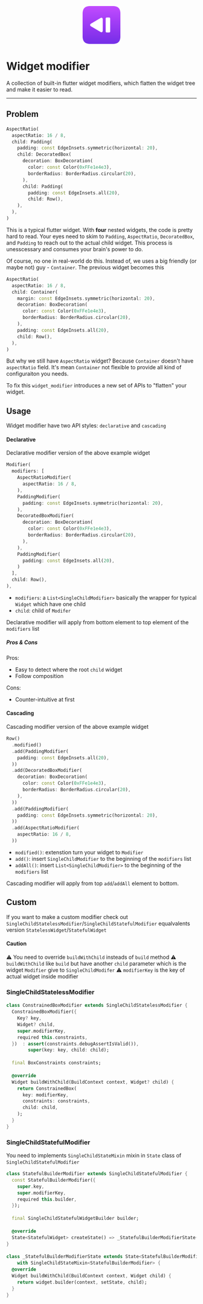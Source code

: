 <!-- 
This README describes the package. If you publish this package to pub.dev,
this README's contents appear on the landing page for your package.

For information about how to write a good package README, see the guide for
[writing package pages](https://dart.dev/guides/libraries/writing-package-pages). 

For general information about developing packages, see the Dart guide for
[creating packages](https://dart.dev/guides/libraries/create-library-packages)
and the Flutter guide for
[developing packages and plugins](https://flutter.dev/developing-packages). 
-->
<p align="center">
<img src="assets/icon.png" alt="logo" width="100" />
</p>

# Widget modifier

A collection of built-in flutter widget modifiers, which flatten the widget tree and make it easier to read.

---

## Problem

```dart
AspectRatio(
  aspectRatio: 16 / 8,
  child: Padding(
    padding: const EdgeInsets.symmetric(horizontal: 20),
    child: DecoratedBox(
      decoration: BoxDecoration(
        color: const Color(0xFFe1e4e3),
        borderRadius: BorderRadius.circular(20),
      ),
      child: Padding(
        padding: const EdgeInsets.all(20),
        child: Row(),
    ),
  ),
)
```
This is a typical flutter widget. With **four** nested widgets, the code is pretty hard to read. Your eyes need to skim to `Padding`, `AspectRatio`, `DecoratedBox`, and `Padding` to reach out to the actual child widget. This process is unesscessary and consumes your brain's power to do.

Of course, no one in real-world do this. Instead of, we uses a big friendly (or maybe not) guy - `Container`. The previous widget becomes this

```dart
AspectRatio(
  aspectRatio: 16 / 8,
  child: Container(
    margin: const EdgeInsets.symmetric(horizontal: 20),
    decoration: BoxDecoration(
      color: const Color(0xFFe1e4e3),
      borderRadius: BorderRadius.circular(20),
    ),
    padding: const EdgeInsets.all(20),
    child: Row(),
  ),
)
```

But why we still have `AspectRatio` widget? Because `Container` doesn't have `aspectRatio` field. It's mean `Container` not flexible to provide all kind of configuraiton you needs.

To fix this `widget_modifier` introduces a new set of APIs to "flatten" your widget.

## Usage

Widget modifier have two API styles: `declarative` and `cascading`

#### Declarative

Declarative modifier version of the above example widget

```dart
Modifier(
  modifiers: [
    AspectRatioModifier(
      aspectRatio: 16 / 8,
    ),
    PaddingModifier(
      padding: const EdgeInsets.symmetric(horizontal: 20),
    ),
    DecoratedBoxModifier(
      decoration: BoxDecoration(
        color: const Color(0xFFe1e4e3),
        borderRadius: BorderRadius.circular(20),
      ),
    ),
    PaddingModifier(
      padding: const EdgeInsets.all(20),
    )
  ],
  child: Row(),
),

```


- `modifiers`: a `List<SingleChildModifier>` basically the wrapper for typical `Widget` which have one child
- `child`: child of `Modifer`


Declarative modifier will apply from bottom element to top element of the `modifiers` list 

##### Pros & Cons

Pros:
- Easy to detect where the root `child` widget
- Follow composition

Cons:
- Counter-intuitive at first

#### Cascading
Cascading modifier version of the above example widget

```dart
Row()
  .modified()
  .add(PaddingModifier(
    padding: const EdgeInsets.all(20),
  ))
  .add(DecoratedBoxModifier(
    decoration: BoxDecoration(
      color: const Color(0xFFe1e4e3),
      borderRadius: BorderRadius.circular(20),
    ),
  ))
  .add(PaddingModifier(
    padding: const EdgeInsets.symmetric(horizontal: 20),
  ))
  .add(AspectRatioModifier(
    aspectRatio: 16 / 8,
  ))
```

- `modified()`: extenstion turn your widget to `Modifier`
- `add()`: insert `SingleChildModifier` to the beginning of the `modifiers` list
- `addAll()`: insert `List<SingleChildModifier>` to the beginning of the `modifiers` list

Cascading modifier will apply from top `add`/`addAll` element to bottom. 

## Custom

If you want to make a custom modifier check out `SingleChildStatelessModifier`/`SingleChildStatefulModifier` equalvalents version `StatelessWidget`/`StatefulWidget`

#### Caution
⚠️ You need to override `buildWithChild` insteads of `build` method
⚠️ `buildWithChild` like `build` but have another `child` parameter which is the widget `Modifier` give to `SingleChildModifer`
⚠️ `modifierKey` is the key of actual widget inside modifier

### SingleChildStatelessModifier
```dart
class ConstrainedBoxModifier extends SingleChildStatelessModifier {
  ConstrainedBoxModifier({
    Key? key,
    Widget? child,
    super.modifierKey,
    required this.constraints,
  })  : assert(constraints.debugAssertIsValid()),
        super(key: key, child: child);

  final BoxConstraints constraints;

  @override
  Widget buildWithChild(BuildContext context, Widget? child) {
    return ConstrainedBox(
      key: modifierKey,
      constraints: constraints,
      child: child,
    );
  }
}
```

### SingleChildStatefulModifier
You need to implements `SingleChildStateMixin` mixin in `State` class of `SingleChildStatefulModifier`

```dart
class StatefulBuilderModifier extends SingleChildStatefulModifier {
  const StatefulBuilderModifier({
    super.key,
    super.modifierKey,
    required this.builder,
  });

  final SingleChildStatefulWidgetBuilder builder;

  @override
  State<StatefulWidget> createState() => _StatefulBuilderModifierState();
}

class _StatefulBuilderModifierState extends State<StatefulBuilderModifier>
    with SingleChildStateMixin<StatefulBuilderModifier> {
  @override
  Widget buildWithChild(BuildContext context, Widget child) {
    return widget.builder(context, setState, child);
  }
}
```